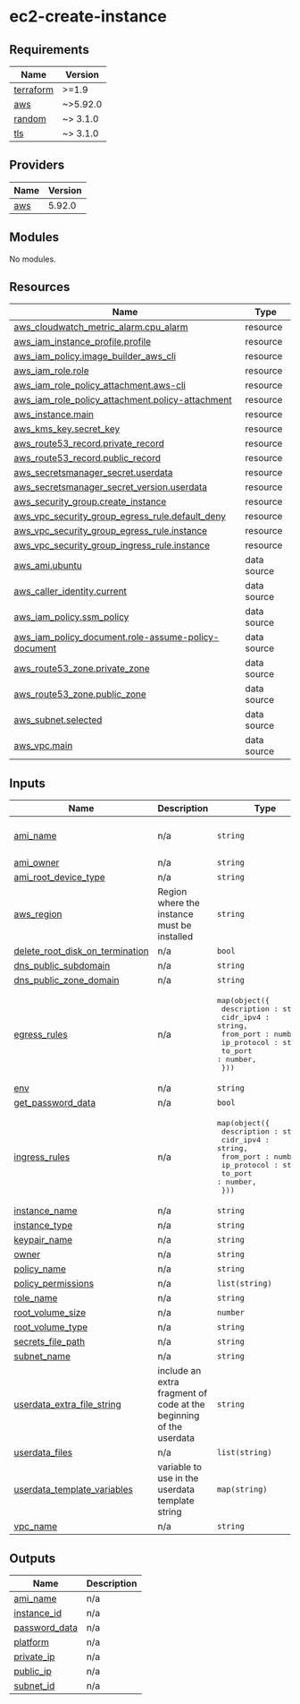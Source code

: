 # ec2-create-instance

<!-- BEGINNING OF PRE-COMMIT-OPENTOFU DOCS HOOK -->
## Requirements

| Name | Version |
|------|---------|
| <a name="requirement_terraform"></a> [terraform](#requirement\_terraform) | >=1.9 |
| <a name="requirement_aws"></a> [aws](#requirement\_aws) | ~>5.92.0 |
| <a name="requirement_random"></a> [random](#requirement\_random) | ~> 3.1.0 |
| <a name="requirement_tls"></a> [tls](#requirement\_tls) | ~> 3.1.0 |

## Providers

| Name | Version |
|------|---------|
| <a name="provider_aws"></a> [aws](#provider\_aws) | 5.92.0 |

## Modules

No modules.

## Resources

| Name | Type |
|------|------|
| [aws_cloudwatch_metric_alarm.cpu_alarm](https://registry.terraform.io/providers/hashicorp/aws/latest/docs/resources/cloudwatch_metric_alarm) | resource |
| [aws_iam_instance_profile.profile](https://registry.terraform.io/providers/hashicorp/aws/latest/docs/resources/iam_instance_profile) | resource |
| [aws_iam_policy.image_builder_aws_cli](https://registry.terraform.io/providers/hashicorp/aws/latest/docs/resources/iam_policy) | resource |
| [aws_iam_role.role](https://registry.terraform.io/providers/hashicorp/aws/latest/docs/resources/iam_role) | resource |
| [aws_iam_role_policy_attachment.aws-cli](https://registry.terraform.io/providers/hashicorp/aws/latest/docs/resources/iam_role_policy_attachment) | resource |
| [aws_iam_role_policy_attachment.policy-attachment](https://registry.terraform.io/providers/hashicorp/aws/latest/docs/resources/iam_role_policy_attachment) | resource |
| [aws_instance.main](https://registry.terraform.io/providers/hashicorp/aws/latest/docs/resources/instance) | resource |
| [aws_kms_key.secret_key](https://registry.terraform.io/providers/hashicorp/aws/latest/docs/resources/kms_key) | resource |
| [aws_route53_record.private_record](https://registry.terraform.io/providers/hashicorp/aws/latest/docs/resources/route53_record) | resource |
| [aws_route53_record.public_record](https://registry.terraform.io/providers/hashicorp/aws/latest/docs/resources/route53_record) | resource |
| [aws_secretsmanager_secret.userdata](https://registry.terraform.io/providers/hashicorp/aws/latest/docs/resources/secretsmanager_secret) | resource |
| [aws_secretsmanager_secret_version.userdata](https://registry.terraform.io/providers/hashicorp/aws/latest/docs/resources/secretsmanager_secret_version) | resource |
| [aws_security_group.create_instance](https://registry.terraform.io/providers/hashicorp/aws/latest/docs/resources/security_group) | resource |
| [aws_vpc_security_group_egress_rule.default_deny](https://registry.terraform.io/providers/hashicorp/aws/latest/docs/resources/vpc_security_group_egress_rule) | resource |
| [aws_vpc_security_group_egress_rule.instance](https://registry.terraform.io/providers/hashicorp/aws/latest/docs/resources/vpc_security_group_egress_rule) | resource |
| [aws_vpc_security_group_ingress_rule.instance](https://registry.terraform.io/providers/hashicorp/aws/latest/docs/resources/vpc_security_group_ingress_rule) | resource |
| [aws_ami.ubuntu](https://registry.terraform.io/providers/hashicorp/aws/latest/docs/data-sources/ami) | data source |
| [aws_caller_identity.current](https://registry.terraform.io/providers/hashicorp/aws/latest/docs/data-sources/caller_identity) | data source |
| [aws_iam_policy.ssm_policy](https://registry.terraform.io/providers/hashicorp/aws/latest/docs/data-sources/iam_policy) | data source |
| [aws_iam_policy_document.role-assume-policy-document](https://registry.terraform.io/providers/hashicorp/aws/latest/docs/data-sources/iam_policy_document) | data source |
| [aws_route53_zone.private_zone](https://registry.terraform.io/providers/hashicorp/aws/latest/docs/data-sources/route53_zone) | data source |
| [aws_route53_zone.public_zone](https://registry.terraform.io/providers/hashicorp/aws/latest/docs/data-sources/route53_zone) | data source |
| [aws_subnet.selected](https://registry.terraform.io/providers/hashicorp/aws/latest/docs/data-sources/subnet) | data source |
| [aws_vpc.main](https://registry.terraform.io/providers/hashicorp/aws/latest/docs/data-sources/vpc) | data source |

## Inputs

| Name | Description | Type | Default | Required |
|------|-------------|------|---------|:--------:|
| <a name="input_ami_name"></a> [ami\_name](#input\_ami\_name) | n/a | `string` | `"ubuntu/images/hvm-ssd/ubuntu-jammy-22.04-arm64-server-*"` | no |
| <a name="input_ami_owner"></a> [ami\_owner](#input\_ami\_owner) | n/a | `string` | `"099720109477"` | no |
| <a name="input_ami_root_device_type"></a> [ami\_root\_device\_type](#input\_ami\_root\_device\_type) | n/a | `string` | `"ebs"` | no |
| <a name="input_aws_region"></a> [aws\_region](#input\_aws\_region) | Region where the instance must be installed | `string` | n/a | yes |
| <a name="input_delete_root_disk_on_termination"></a> [delete\_root\_disk\_on\_termination](#input\_delete\_root\_disk\_on\_termination) | n/a | `bool` | `true` | no |
| <a name="input_dns_public_subdomain"></a> [dns\_public\_subdomain](#input\_dns\_public\_subdomain) | n/a | `string` | `""` | no |
| <a name="input_dns_public_zone_domain"></a> [dns\_public\_zone\_domain](#input\_dns\_public\_zone\_domain) | n/a | `string` | `""` | no |
| <a name="input_egress_rules"></a> [egress\_rules](#input\_egress\_rules) | n/a | <pre>map(object({<br/>    description : string,<br/>    cidr_ipv4 : string,<br/>    from_port : number,<br/>    ip_protocol : string,<br/>    to_port : number,<br/>  }))</pre> | `{}` | no |
| <a name="input_env"></a> [env](#input\_env) | n/a | `string` | `""` | no |
| <a name="input_get_password_data"></a> [get\_password\_data](#input\_get\_password\_data) | n/a | `bool` | `false` | no |
| <a name="input_ingress_rules"></a> [ingress\_rules](#input\_ingress\_rules) | n/a | <pre>map(object({<br/>    description : string,<br/>    cidr_ipv4 : string,<br/>    from_port : number,<br/>    ip_protocol : string,<br/>    to_port : number,<br/>  }))</pre> | `{}` | no |
| <a name="input_instance_name"></a> [instance\_name](#input\_instance\_name) | n/a | `string` | n/a | yes |
| <a name="input_instance_type"></a> [instance\_type](#input\_instance\_type) | n/a | `string` | `"t4g.medium"` | no |
| <a name="input_keypair_name"></a> [keypair\_name](#input\_keypair\_name) | n/a | `string` | n/a | yes |
| <a name="input_owner"></a> [owner](#input\_owner) | n/a | `string` | n/a | yes |
| <a name="input_policy_name"></a> [policy\_name](#input\_policy\_name) | n/a | `string` | n/a | yes |
| <a name="input_policy_permissions"></a> [policy\_permissions](#input\_policy\_permissions) | n/a | `list(string)` | `[]` | no |
| <a name="input_role_name"></a> [role\_name](#input\_role\_name) | n/a | `string` | n/a | yes |
| <a name="input_root_volume_size"></a> [root\_volume\_size](#input\_root\_volume\_size) | n/a | `number` | `20` | no |
| <a name="input_root_volume_type"></a> [root\_volume\_type](#input\_root\_volume\_type) | n/a | `string` | `"gp2"` | no |
| <a name="input_secrets_file_path"></a> [secrets\_file\_path](#input\_secrets\_file\_path) | n/a | `string` | `""` | no |
| <a name="input_subnet_name"></a> [subnet\_name](#input\_subnet\_name) | n/a | `string` | n/a | yes |
| <a name="input_userdata_extra_file_string"></a> [userdata\_extra\_file\_string](#input\_userdata\_extra\_file\_string) | include an extra fragment of code at the beginning of the userdata | `string` | `""` | no |
| <a name="input_userdata_files"></a> [userdata\_files](#input\_userdata\_files) | n/a | `list(string)` | n/a | yes |
| <a name="input_userdata_template_variables"></a> [userdata\_template\_variables](#input\_userdata\_template\_variables) | variable to use in the userdata template string | `map(string)` | `{}` | no |
| <a name="input_vpc_name"></a> [vpc\_name](#input\_vpc\_name) | n/a | `string` | n/a | yes |

## Outputs

| Name | Description |
|------|-------------|
| <a name="output_ami_name"></a> [ami\_name](#output\_ami\_name) | n/a |
| <a name="output_instance_id"></a> [instance\_id](#output\_instance\_id) | n/a |
| <a name="output_password_data"></a> [password\_data](#output\_password\_data) | n/a |
| <a name="output_platform"></a> [platform](#output\_platform) | n/a |
| <a name="output_private_ip"></a> [private\_ip](#output\_private\_ip) | n/a |
| <a name="output_public_ip"></a> [public\_ip](#output\_public\_ip) | n/a |
| <a name="output_subnet_id"></a> [subnet\_id](#output\_subnet\_id) | n/a |
<!-- END OF PRE-COMMIT-OPENTOFU DOCS HOOK -->
